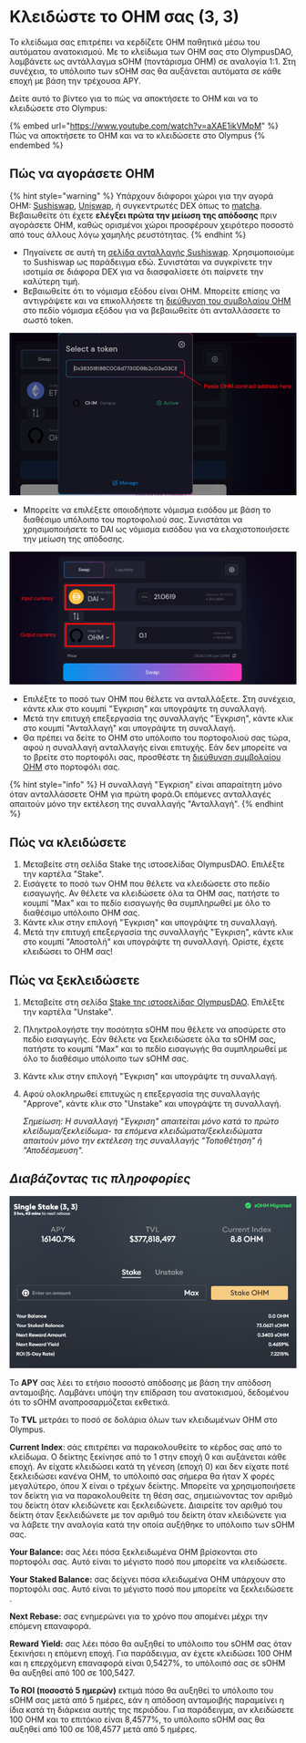 # Κλειδώστε το OHM σας (3, 3)

Το κλείδωμα σας επιτρέπει να κερδίζετε OHM παθητικά μέσω του αυτόματου ανατοκισμού. Με το κλείδωμα των OHM σας στο OlympusDAO, λαμβάνετε ως αντάλλαγμα sOHM (ποντάρισμα OHM) σε αναλογία 1:1. Στη συνέχεια, το υπόλοιπο των sOHM σας θα αυξάνεται αυτόματα σε κάθε εποχή με βάση την τρέχουσα APY.

Δείτε αυτό το βίντεο για το πώς να αποκτήσετε το OHM και να το κλειδώσετε στο Olympus:

{% embed url="https://www.youtube.com/watch?v=aXAE1ikVMpM" %}
Πώς να αποκτήσετε το OHM και να το κλειδώσετε στο Olympus
{% endembed %}

## Πώς να αγοράσετε OHM

{% hint style="warning" %}
Υπάρχουν διάφοροι χώροι για την αγορά OHM: [Sushiswap](https://app.sushi.com/swap), [Uniswap](https://app.uniswap.org/#/swap), ή συγκεντρωτές DEX όπως το [matcha](https://matcha.xyz). Βεβαιωθείτε ότι έχετε **ελέγξει πρώτα την μείωση της απόδοσης** πριν αγοράσετε OHM, καθώς ορισμένοι χώροι προσφέρουν χειρότερο ποσοστό από τους άλλους λόγω χαμηλής ρευστότητας.
{% endhint %}

* Πηγαίνετε σε αυτή τη [σελίδα ανταλλαγής Sushiswap](https://app.sushi.com/swap?outputCurrency=0x383518188c0c6d7730d91b2c03a03c837814a899). Χρησιμοποιούμε το Sushiswap ως παράδειγμα εδώ. Συνιστάται να συγκρίνετε την ισοτιμία σε διάφορα DEX για να διασφαλίσετε ότι παίρνετε την καλύτερη τιμή.
* Βεβαιωθείτε ότι το νόμισμα εξόδου είναι OHM. Μπορείτε επίσης να αντιγράψετε και να επικολλήσετε τη [διεύθυνση του συμβολαίου OHM](https://docs.olympusdao.finance/main/contracts/tokens#ohm) στο πεδίο νόμισμα εξόδου για να βεβαιωθείτε ότι ανταλλάσσετε το σωστό token.

![](<../.gitbook/assets/image (16).png>)

* Μπορείτε να επιλέξετε οποιοδήποτε νόμισμα εισόδου με βάση το διαθέσιμο υπόλοιπο του πορτοφολιού σας. Συνιστάται να χρησιμοποιήσετε το DAI ως νόμισμα εισόδου για να ελαχιστοποιήσετε την μείωση της απόδοσης.

![Βεβαιωθείτε ότι το νόμισμα εξόδου είναι OHM4.](<../.gitbook/assets/image (7) (1).png>)

* Επιλέξτε το ποσό των OHM που θέλετε να ανταλλάξετε. Στη συνέχεια, κάντε κλικ στο κουμπί "Έγκριση" και υπογράψτε τη συναλλαγή.
* Μετά την επιτυχή επεξεργασία της συναλλαγής "Έγκριση", κάντε κλικ στο κουμπί "Ανταλλαγή" και υπογράψτε τη συναλλαγή.
* Θα πρέπει να δείτε το OHM στο υπόλοιπο του πορτοφολιού σας τώρα, αφού η συναλλαγή ανταλλαγής είναι επιτυχής. Εάν δεν μπορείτε να το βρείτε στο πορτοφόλι σας, προσθέστε τη [διεύθυνση συμβολαίου OHM](https://docs.olympusdao.finance/main/contracts/tokens#ohm) στο πορτοφόλι σας.

{% hint style="info" %}
Η συναλλαγή "Έγκριση" είναι απαραίτητη μόνο όταν ανταλλάσσετε OHM για πρώτη φορά.Οι επόμενες ανταλλαγές απαιτούν μόνο την εκτέλεση της συναλλαγής "Ανταλλαγή".
{% endhint %}

## Πώς να κλειδώσετε

1. Μεταβείτε στη σελίδα Stake της ιστοσελίδας OlympusDAO. Επιλέξτε την καρτέλα "Stake".
2. Εισάγετε το ποσό των OHM που θέλετε να κλειδώσετε στο πεδίο εισαγωγής. Αν θέλετε να κλειδώσετε όλα τα OHM σας, πατήστε το κουμπί "Max" και το πεδίο εισαγωγής θα συμπληρωθεί με όλο το διαθέσιμο υπόλοιπο OHM σας.
3. Κάντε κλικ στην επιλογή "Έγκριση" και υπογράψτε τη συναλλαγή.
4. Μετά την επιτυχή επεξεργασία της συναλλαγής "Έγκριση", κάντε κλικ στο κουμπί "Αποστολή" και υπογράψτε τη συναλλαγή. Ορίστε, έχετε κλειδώσει το OHM σας!

## Πώς να ξεκλειδώσετε

1. Μεταβείτε στη σελίδα [Stake της ιστοσελίδας OlympusDAO](https://app.olympusdao.finance/#/). Επιλέξτε την καρτέλα "Unstake".
2. Πληκτρολογήστε την ποσότητα sOHM που θέλετε να αποσύρετε στο πεδίο εισαγωγής. Εάν θέλετε να ξεκλειδώσετε όλα τα sOHM σας, πατήστε το κουμπί "Max" και το πεδίο εισαγωγής θα συμπληρωθεί με όλο το διαθέσιμο υπόλοιπο των sOHM σας.
3. Κάντε κλικ στην επιλογή "Έγκριση" και υπογράψτε τη συναλλαγή.
4.  Αφού ολοκληρωθεί επιτυχώς η επεξεργασία της συναλλαγής "Approve", κάντε κλικ στο "Unstake" και υπογράψτε τη συναλλαγή.

    _Σημείωση: Η συναλλαγή "Έγκριση" απαιτείται μόνο κατά το πρώτο κλείδωμα/ξεκλείδωμα- τα επόμενα κλειδώματα/ξεκλειδώματα απαιτούν μόνο την εκτέλεση της συναλλαγής "Τοποθέτηση" ή "Αποδέσμευση"._

## _Διαβάζοντας τις πληροφορίες_

![Η σελίδα κλειδώματος](<../.gitbook/assets/image (3) (1).png>)

Το **APY** σας λέει το ετήσιο ποσοστό απόδοσης με βάση την απόδοση ανταμοιβής. Λαμβάνει υπόψη την επίδραση του ανατοκισμού, δεδομένου ότι το sOHM αναπροσαρμόζεται εκθετικά.

Το **TVL** μετράει το ποσό σε δολάρια όλων των κλειδωμένων OHM στο Olympus.

**Current Index**: σάς επιτρέπει να παρακολουθείτε το κέρδος σας από το κλείδωμα. Ο δείκτης ξεκίνησε από το 1 στην εποχή 0 και αυξάνεται κάθε εποχή. Αν είχατε κλειδώσει κατά τη γένεση (εποχή 0) και δεν είχατε ποτέ ξεκλειδώσει κανένα OHM, το υπόλοιπό σας σήμερα θα ήταν Χ φορές μεγαλύτερο, όπου Χ είναι ο τρέχων δείκτης. Μπορείτε να χρησιμοποιήσετε τον δείκτη για να παρακολουθείτε τη θέση σας, σημειώνοντας τον αριθμό του δείκτη όταν κλειδώνετε και ξεκλειδώνετε. Διαιρείτε τον αριθμό του δείκτη όταν ξεκλειδώνετε με τον αριθμό του δείκτη όταν κλειδώνετε για να λάβετε την αναλογία κατά την οποία αυξήθηκε το υπόλοιπο των sOHM σας.

**Your Balance:** σας λέει πόσα ξεκλειδωμένα OHM βρίσκονται στο πορτοφόλι σας. Αυτό είναι το μέγιστο ποσό που μπορείτε να κλειδώσετε.

**Your Staked Balance:** σας δείχνει πόσα κλειδωμένα OHM υπάρχουν στο πορτοφόλι σας. Αυτό είναι το μέγιστο ποσό που μπορείτε να ξεκλειδώσετε .

**Next Rebase:** σας ενημερώνει για το χρόνο που απομένει μέχρι την επόμενη επαναφορά.

**Reward Yield:** σας λέει πόσο θα αυξηθεί το υπόλοιπο του sOHM σας όταν ξεκινήσει η επόμενη εποχή. Για παράδειγμα, αν έχετε κλειδώσει 100 OHM και η επερχόμενη επαναφορά είναι 0,5427%, το υπόλοιπό σας σε sOHM θα αυξηθεί από 100 σε 100,5427.

**Το ROI (ποσοστό 5 ημερών)** εκτιμά πόσο θα αυξηθεί το υπόλοιπο του sOHM σας μετά από 5 ημέρες, εάν η απόδοση ανταμοιβής παραμείνει η ίδια κατά τη διάρκεια αυτής της περιόδου. Για παράδειγμα, αν κλειδώσετε 100 OHM και το επιτόκιο είναι 8,4577%, το υπόλοιπο sOHM σας θα αυξηθεί από 100 σε 108,4577 μετά από 5 ημέρες.
